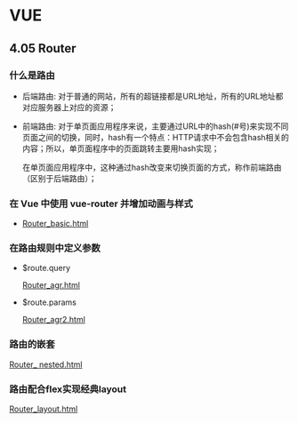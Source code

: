 # VUE

## 4.05 Router

### 什么是路由

- 后端路由: 对于普通的网站，所有的超链接都是URL地址，所有的URL地址都对应服务器上对应的资源；

- 前端路由: 对于单页面应用程序来说，主要通过URL中的hash(#号)来实现不同页面之间的切换，同时，hash有一个特点：HTTP请求中不会包含hash相关的内容；所以，单页面程序中的页面跳转主要用hash实现；

    在单页面应用程序中，这种通过hash改变来切换页面的方式，称作前端路由（区别于后端路由）；

### 在 Vue 中使用 vue-router 并增加动画与样式

- [Router_basic.html](Router_b.html)

### 在路由规则中定义参数

- $route.query

  [Router_agr.html](Router_agr.html)

- $route.params

  [Router_agr2.html](Router_agr2.html)

### 路由的嵌套

  [Router_ nested.html](Router_nested.html)

### 路由配合flex实现经典layout

  [Router_layout.html](Router_layout.html)